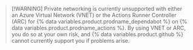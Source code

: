 > [!WARNING] Private networking is currently unsupported with either an Azure Virtual Network (VNET) or the Actions Runner Controller (ARC) for {% data variables.product.prodname_dependabot %} on {% data variables.product.prodname_actions %}. By using VNET or ARC, you do so at your own risk, and {% data variables.product.github %} cannot currently support you if problems arise.
